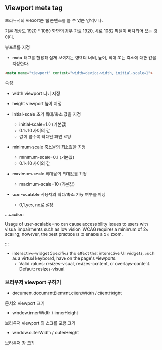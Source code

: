## Viewport meta tag

브라우저의 vieport는 웹 콘텐츠를 볼 수 있는 영역이다. 

기본 해상도 1920 * 1080 화면의 경우 가로 1920, 세로 1082 픽셀이 배치되어 있는 것이다. 

뷰포트를 지정
- meta 태그를 할용해 실제 보여지는 영역의 너비, 높이, 확대 또는 축소에 대한 값을 지정한다.

```html
<meta name="viewport" content="width=device-width, initial-scale=1">
```

속성 

- width 
  viewport 너비 지정

- height
  viewport 높이 지정

- initial-scale
  초기 확대/축소 값을 지정
  - initial-scale=1.0 (기본값)
  - 0.1~10 사이의 값
  - 값이 클수록 확대된 화면 로딩

- minimum-scale
  축소율의 최소값을 지정
  - minimum-scale=0.1 (기본값)
  - 0.1~10 사이의 값


- maximum-scale
  확대율의 최대값을 지정
  - maximum-scale=10 (기본값)

- user-scalable
  사용자의 확대/축소 가능 여부를 지정
  - 0,1,yes, no로 설정


:::caution

Usage of user-scalable=no can cause accessibility issues to users with visual impairments such as low vision. WCAG requires a minimum of 2× scaling; however, the best practice is to enable a 5× zoom.

:::

- interactive-widget
  Specifies the effect that interactive UI widgets, such as a virtual keyboard, have on the page's viewports. 
  - Valid values: resizes-visual, resizes-content, or overlays-content. Default: resizes-visual.

### 브라우저 viewport 구하기 

- document.documentElement.clientWidth / clientHeight

문서의 viewport 크기

- window.innerWidth / innerHeight

브라우저 viewport 의 스크롤 포함 크기

- window.outerWidth / outerHeight

브라우저 창 크기

